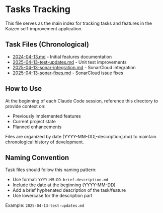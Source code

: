 # Tasks Tracking

This file serves as the main index for tracking tasks and features in the Kaizen self-improvement application.

## Task Files (Chronological)

- [2024-04-13.md](./2024-04-13.md) - Initial features documentation
- [2025-04-13-test-updates.md](./2025-04-13-test-updates.md) - Unit test improvements
- [2025-04-13-sonar-integration.md](./2025-04-13-sonar-integration.md) - SonarCloud integration
- [2025-04-13-sonar-fixes.md](./2025-04-13-sonar-fixes.md) - SonarCloud issue fixes

## How to Use

At the beginning of each Claude Code session, reference this directory to provide context on:

- Previously implemented features
- Current project state
- Planned enhancements

Files are organized by date (YYYY-MM-DD[-description].md) to maintain chronological history of development.

## Naming Convention

Task files should follow this naming pattern:

- Use format: `YYYY-MM-DD-brief-description.md`
- Include the date at the beginning (YYYY-MM-DD)
- Add a brief hyphenated description of the task/feature
- Use lowercase for the description part

Example: `2025-04-13-test-updates.md`
